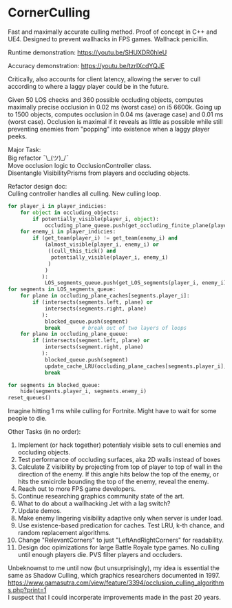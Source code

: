 # CornerCulling
Fast and maximally accurate culling method. Proof of concept in C++ and UE4.
Designed to prevent wallhacks in FPS games. Wallhack penicillin.

Runtime demonstration:
https://youtu.be/SHUXDR0hleU

Accuracy demonstration:
https://youtu.be/tzrIXcdYQJE

Critically, also accounts for client latency, allowing the server to cull according to where a laggy player could be in the future.

Given 50 LOS checks and 360 possible occluding objects,
computes maximally precise occlusion in 0.02 ms (worst case) on i5 6600k.
Going up to 1500 objects, computes occlusion in 0.04 ms (average case) and 0.01 ms (worst case).
Occlusion is maximal if it reveals as little as possible while still preventing
enemies from "popping" into existence when a laggy player peeks.

Major Task:  
Big refactor ¯\\\_(ツ)_/¯  
Move occlusion logic to OcclusionController class.  
Disentangle VisibilityPrisms from players and occluding objects.  

Refactor design doc:  
    Culling controller handles all culling. New culling loop.  
    
```python
for player_i in player_indicies:  
    for object in occluding_objects:  
        if potentially_visible(player_i, object):  
            occluding_plane_queue.push(get_occluding_finite_plane(player_i, object))
    for enemy_i in player_indicies:
        if (get_team(player_i) != get_team(enemy_i) and
            (almost_visible(player_i, enemy_i) or
             ((cull_this_tick() and
              potentially_visible(player_i, enemy_i)
             )
            )
           ):  
            LOS_segments_queue.push(get_LOS_segments(player_i, enemy_i))
for segments in LOS_segments_queue:
    for plane in occluding_plane_caches[segments.player_i]:  
        if (intersects(segments.left, plane) or
            intersects(segments.right, plane)
           ):
            blocked_queue.push(segment)
            break       # break out of two layers of loops
    for plane in occluding_plane_queue:  
        if (intersects(segment.left, plane) or
            intersects(segment.right, plane)
           ):
            blocked_queue.push(segment)
            update_cache_LRU(occluding_plane_caches[segments.player_i], plane)
            break

for segments in blocked_queue:
    hide(segments.player_i, segments.enemy_i)
reset_queues()
```

                    
Imagine hitting 1 ms while culling for Fortnite. Might have to wait for some people to die.
               
Other Tasks (in no order):
1)  Implement (or hack together) potentialy visible sets to cull enemies and occluding objects.
2)  Test performance of occluding surfaces, aka 2D walls instead of boxes
3)  Calculate Z visibility by projecting from top of player to top of wall in the direction
    of the enemy. If this angle hits below the top of the enemy, or hits the smicircle bounding the top
    of the enemy, reveal the enemy.
4)  Reach out to more FPS game developers.
5)  Continue researching graphics community state of the art.
6)  What to do about a wallhacking Jet with a lag switch?
7)  Update demos.
8)  Make enemy lingering visibility adaptive only when server is under load.
9)  Use existence-based predication for caches. Test LRU, k-th chance, and random replacement algorithms.
10) Change "RelevantCorners" to just "LeftAndRightCorners" for readability.
11) Design doc opimizations for large Battle Royale type games.
    No culling until enough players die. PVS filter players and occluders.

Unbeknownst to me until now (but unsurprisingly), my idea is essential the same as
Shadow Culling, which graphics researchers documented in 1997. <br />
https://www.gamasutra.com/view/feature/3394/occlusion_culling_algorithms.php?print=1 <br />
I suspect that I could incorperate improvements made in the past 20 years.
